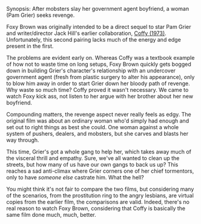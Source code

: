 Synopsis: After mobsters slay her government agent boyfriend, a woman (Pam Grier) seeks revenge.

Foxy Brown was originally intended to be a direct sequel to star Pam Grier and writer/director Jack Hill's earlier collaboration, <a href="/browse/reviews/coffy-1973/">Coffy (1973)</a>. Unfortunately, this second pairing lacks much of the energy and edge present in the first.

The problems are evident early on. Whereas Coffy was a textbook example of how not to waste time on long setups, Foxy Brown quickly gets bogged down in building Grier's character's relationship with an undercover government agent (fresh from plastic surgery to alter his appearance), only to blow him away in order to start Grier down her bloody path of revenge. Why waste so much time? Coffy proved it wasn't necessary. We came to watch Foxy kick ass, not listen to her argue with her brother about her new boyfriend.

Compounding matters, the revenge aspect never really feels as edgy. The original film was about an ordinary woman who'd simply had enough and set out to right things as best she could. One woman against a whole system of pushers, dealers, and mobsters, but she carves and blasts her way through. 

This time, Grier's got a whole gang to help her, which takes away much of the visceral thrill and empathy. Sure, we've all wanted to clean up the streets, but how many of us have our own gangs to back us up? This reaches a sad anti-climax where Grier corners one of her chief tormentors, only to have <em>someone else</em> castrate him. What the hell? 

You might think it's not fair to compare the two films, but considering many of the scenarios, from the prostitution ring to the angry lesbians, are virtual copies from the earlier film, the comparisons are valid. Indeed, there's no real reason to watch Foxy Brown, considering that Coffy is basically the same film done much, much, better.

